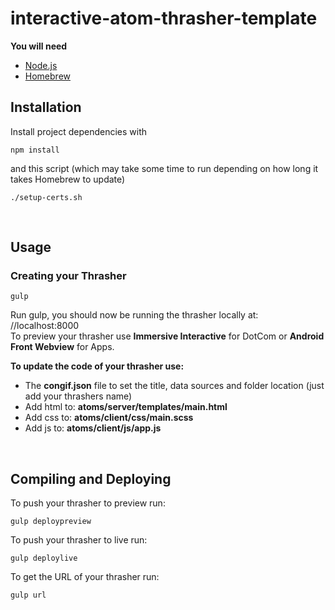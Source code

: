 # interactive-atom-thrasher-template

**You will need<br>**
 * [Node.js](http://nodejs.org/)<br>
 * [Homebrew](https://brew.sh/)

## Installation
 Install project dependencies with
 
```
npm install
```

and this script (which may take some time to run depending on how long it takes Homebrew to update)

 ```
 ./setup-certs.sh
 ```
 
 <br>

## Usage

### Creating your Thrasher

```
gulp
```
Run gulp, you should now be running the thrasher locally at: //localhost:8000 
<br>To preview your thrasher use **Immersive Interactive** for DotCom or **Android Front Webview** for Apps.

**To update the code of your thrasher use:**

 * The **congif.json** file to set the title, data sources and folder location (just add your thrashers name)<br>
 * Add html to: **atoms/server/templates/main.html**<br>
 * Add css to: **atoms/client/css/main.scss**<br>
 * Add js to: **atoms/client/js/app.js**

<br>

## Compiling and Deploying

To push your thrasher to preview run:

```
gulp deploypreview
```

To push your thrasher to live run:

```
gulp deploylive
```

To get the URL of your thrasher run:

```
gulp url
```













